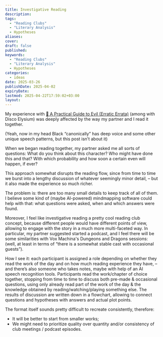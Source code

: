 ```yaml
---
title: Investigative Reading
description: 
tags:
  - "Reading Clubs"
  - "Literary Analysis"
  - Hypotheses
aliases: 
cover: 
draft: false
published: 
keywords: 
  - "Reading Clubs"
  - "Literary Analysis"
  - Hypotheses
categories:
  - ideas
date: 2025-03-26
publishDate: 2025-04-02
expiryDate: 
lastmod: 2025-04-22T17:59:02+03:00
layout: 
---
```


My experience with [📔 A Practical Guide to Evil (Erratic Errata)](https://cuprumbuddy.github.io/cuprum-garden/posts/-a-practical-guide-to-evil-erratic-errata/) (among with Disco Elysium) was deeply affected by the way my partner and I read it together.

(Yeah, now in my head Black “canonically” has deep voice and some other unique speech patterns, but this post isn’t about it)

When we began reading together, my partner asked me all sorts of questions: What do you think about this character? Who might have done this and that? With which probability and how soon a certain even will happen, if ever?

This approach somewhat disrupts the reading flow, since from time to time we burst into a lengthy discussion of whatever seemingly minor detail, – but it also made the experience so much richer.

The problem is: there are too many small details to keep track of all of them. I believe some kind of (maybe AI-powered) mindmapping software could help with that: what questions were asked, when and which answers were found.

Moreover, I feel like investigative reading a pretty cool reading club concept, because different people would have different points of view, allowing to engage with the story in a much more multi-faceted way. In particular, my partner suggested started a podcast, and I feel there will be some similarities with Vox Machina's Dungeons and Dragons sessions: (well, at least in terms of “there is a somewhat stable cast with occasional guests”). 

How I see it: each participant is assigned a role depending on whether they read the work of the day and on how much reading experience they have, – and there’s also someone who takes notes, maybe with help of an AI speech recognition tools. Participants read the work/chapter of choice together, stopping from time to time to discuss both pre-made & occasional questions, using only already read part of the work of the day & the knowledge obtained by reading/watching/playing something else. The results of discussion are written down in a flowchart, allowing to connect questions and hypotheses with answers and actual plot points.

The format itself sounds pretty difficult to recreate consistently, therefore:
- It will be better to start from smaller works;
- We might need to prioritize quality over quantity and/or consistency of club meetings / podcast episodes. 
